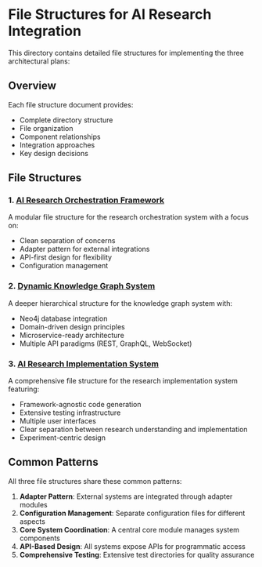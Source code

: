 # File Structures for AI Research Integration

This directory contains detailed file structures for implementing the three architectural plans:

## Overview

Each file structure document provides:
- Complete directory structure
- File organization
- Component relationships
- Integration approaches
- Key design decisions

## File Structures

### 1. [AI Research Orchestration Framework](./ResearchOrchestrator_FileStructure.md)

A modular file structure for the research orchestration system with a focus on:
- Clean separation of concerns
- Adapter pattern for external integrations
- API-first design for flexibility
- Configuration management

### 2. [Dynamic Knowledge Graph System](./KnowledgeGraphSystem_FileStructure.md)

A deeper hierarchical structure for the knowledge graph system with:
- Neo4j database integration
- Domain-driven design principles
- Microservice-ready architecture
- Multiple API paradigms (REST, GraphQL, WebSocket)

### 3. [AI Research Implementation System](./ExperimentalImplementation_FileStructure.md)

A comprehensive file structure for the research implementation system featuring:
- Framework-agnostic code generation
- Extensive testing infrastructure
- Multiple user interfaces
- Clear separation between research understanding and implementation
- Experiment-centric design

## Common Patterns

All three file structures share these common patterns:

1. **Adapter Pattern**: External systems are integrated through adapter modules
2. **Configuration Management**: Separate configuration files for different aspects
3. **Core System Coordination**: A central core module manages system components
4. **API-Based Design**: All systems expose APIs for programmatic access
5. **Comprehensive Testing**: Extensive test directories for quality assurance